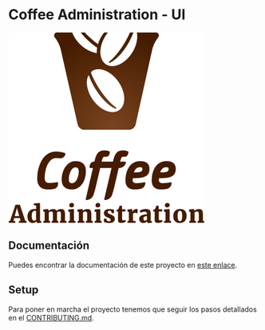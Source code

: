 # Coffee Administration - UI

![Logo](./docs/resources/logo.png)

## Documentación

Puedes encontrar la documentación de este proyecto en [este enlace](https://docs.google.com/document/d/1ne152q8Vg_9hdnwZPcEOorg_wm3GvaQfYOpAnba8Zks/edit?usp=sharing).

## Setup

Para poner en marcha el proyecto tenemos que seguir los pasos detallados en el [CONTRIBUTING.md](CONTRIBUTING.MD).
